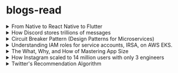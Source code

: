 # blogs-read
<details>
  <summary>From Native to React Native to Flutter</summary>
  Zerodha has a 2-member mobile dev team. They initally had their apps in native Android and webview runtime in iOS. As it was very difficult to maintain, they moved to React Native. But it came with its fair share of issues. It was first published for iOS. The app was smooth on iOS but not so much on Android, especially in the midrange and budget smartphones. Flutter was in alpha stage at this point and the team took the risk of using it considering it solves many of their issues and they were able to see a future for Flutter. Also went through an issues page fully on GitHub which Ajin Asokan (the author) raised saying that Flutter apps weren't running at max fps on high refresh rate mobiles. It stuck to 60fps. They had to manually do a step to force it to 90 or 120fps. Ajin wrote an external library to solve this issue at the end of the conversations as the Flutter team didn't have the bandwidth to do it. 

  https://zerodha.tech/blog/from-native-to-react-native-to-flutter/

</details>

<details>
  <summary>How Discord stores trillions of messages</summary>

  https://discord.com/blog/how-discord-stores-trillions-of-messages 

  Discord migrated their entire DB from Cassandra to ScyllaDB. Cassandra had latency issues, garbage collector (GC) pauses and other issues. They also faced a problem which they termed as Hot Partition. ScyllaDB was compatible with Cassandra and was written in Cpp. So it didn't have issues with GC. I thought GCs were an advantage of Java, but turns out they aren't that great when it comes to large scale realtime systems. Discord also wrote a data service in between the API and the DB. It was written with Rust because of its speed, safety and concurrency performance. This service avoids multiple concurrent calls (for example, when a message with @everyone is sent) to the same DB by creating a worker task only for the first request. The subsequent reqeuests subscribe to the response of the worker task and so the DB is actually fetched only once. 

</details>

<details>
  <summary>Circuit Breaker Pattern (Design Patterns for Microservices)</summary>

  https://medium.com/geekculture/design-patterns-for-microservices-circuit-breaker-pattern-276249ffab33

</details>

<details>
  <summary>Understanding IAM roles for service accounts, IRSA, on AWS EKS.</summary>

  https://medium.com/@ankit.wal/the-how-of-iam-roles-for-service-accounts-irsa-on-aws-eks-3d76badb8942

</details>

<details>
  <summary>The What, Why, and How of Mastering App Size</summary>

https://engineering.atspotify.com/2023/11/the-what-why-and-how-of-mastering-app-size/

This was a blog on why app size matters on Spotify’s tech page. They briefed how each PR goes through a CI that checks for the change in the app size.

</details>


<details>
  <summary>How Instagram scaled to 14 million users with only 3 engineers</summary>

https://read.engineerscodex.com/p/how-instagram-scaled-to-14-million#:~:text=Instagram%20scaled%20from%200%20to,having%20a%20reliable%20tech%20stack

It was a great read. They stuck with 3 principles – keep things simple, don’t re-invent the wheel, use proven technologies.

</details>


<details>
  <summary>Twitter's Recommendation Algorithm</summary>

  https://blog.twitter.com/engineering/en_us/topics/open-source/2023/twitter-recommendation-algorithm

  The recommendation pipeline consists of 3 stages:
1. Candidate sourcing: Helps in retrieving relevant tweets for a user. Each request filters 1.5k tweets from 100s of millions. In network tweets are those from people you follow and out of network tweets are from those who you don't follow. Candidates are found from these with ~50% from each. In-network tweets are ranked using Real Graph which is a model to predict the engagement between 2 users. Out of network tweets are ranked using social graphs and embedding spaces. Social graphs, as the name suggests, ranks tweets based on people with similar interests. Embedding spaces calculate the similarity between users and user-tweet pairs.
2. Ranking: From the ~1500 candidate sources filtered, ranking is done using a 48M parameter neural network. A tweet score is generated that gives the probability of engagement to that tweet.
3. Heuristics and filters: At this stage, a balanced and diverse feed is made. eg: Tweets from people you blocked are discarded. And finally the results are served along with ads and follow recommendations.

From the blog, I Was able to comprehend how recommendation algorithms work at scale. I've mostly worked with personal projects and now looking at how things work in real world software projects helped me gain a lot of insights and understand the various complexities present.

</details>

